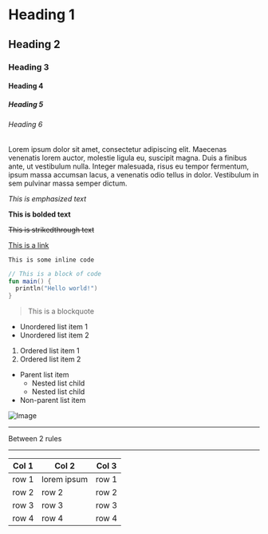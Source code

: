 <!-- All available elements in markdown that can be styled using kMD2PDF -->

# Heading 1 
## Heading 2 
### Heading 3 
#### Heading 4
##### Heading 5
###### Heading 6

Lorem ipsum dolor sit amet, consectetur adipiscing elit. Maecenas venenatis lorem auctor, molestie ligula eu, suscipit magna. Duis a finibus ante, ut vestibulum nulla. Integer malesuada, risus eu tempor fermentum, ipsum massa accumsan lacus, a venenatis odio tellus in dolor. Vestibulum in sem pulvinar massa semper dictum.

*This is emphasized text*

**This is bolded text**

~~This is strikedthrough text~~

[This is a link](https://woojiahao.github.io/kMD2PDF)

`This is some inline code`

```kotlin
// This is a block of code
fun main() {
  println("Hello world!")
}
```

> This is a blockquote

* Unordered list item 1
* Unordered list item 2

1. Ordered list item 1
2. Ordered list item 2

* Parent list item
  * Nested list child
  * Nested list child
* Non-parent list item

![Image](https://via.placeholder.com/150 "Placeholder")

---
Between 2 rules

---

|Col 1|Col 2|Col 3|
|---|---|---|
|row 1|lorem ipsum|row 1|
|row 2|row 2|row 2|
|row 3|row 3|row 3|
|row 4|row 4|row 4|
